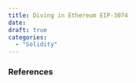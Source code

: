 ```yaml
---
title: Diving in Ethereum EIP-3074
date: 
draft: true
categories:
  - "Solidity"
---
```


### References